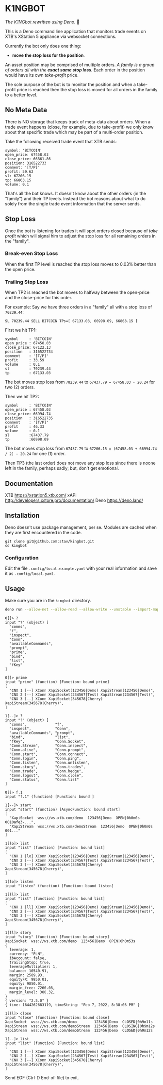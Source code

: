 # K1NGBOT

_The [K1NGbot][1] rewritten using [Deno][2]._ 🦕

This is a Deno command line application that monitors trade events on XTB's
XStation 5 appliance via websocket connections.

Currently the bot only does one thing:

* **move the stop loss for the position**.

An asset position may be comprised of multiple orders. _A family is a group of
orders all with the **exact same stop loss**._ Each order in the position would
have its own _take-profit_ price.

The sole purpose of the bot is to monitor the position and when a take-profit
price is reached then the stop loss is moved for all orders in the family to
a better level.

## No Meta Data

There is NO storage that keeps track of meta-data about orders.  When a trade
event happens (close, for example, due to take-profit) we only know about that
specific trade which may be part of a multi-order position.

Take the following received trade event that XTB sends:

    symbol: 'BITCOIN'
    open_price: 67458.03
    close_price: 66861.86
    position: 316522733
    comment: '[T/P]'
    profit: 59.62
    sl: 67206.15
    tp: 66863.15
    volume: 0.1

That's all the bot knows.  It doesn't know about the other orders (in the "family")
and their TP levels.  Instead the bot reasons about what to do solely from the single
trade event information that the server sends.

## Stop Loss

Once the bot is listening for trades it will spot orders closed because of _take
profit_ which will signal him to adjust the stop loss for all remaining orders in
the "family".

### Break-even Stop Loss

When the first TP level is reached the stop loss moves to 0.03% better than the
open price.

### Trailing Stop Loss

When TP2 is reached the bot moves to halfway between the open-price and the
close-price for this order.

For example: Say we have three orders in a "family" all with a stop loss of `70239.44`:

    SL 70239.44 SELL BITCOIN TPs=[ 67133.03, 66998.09, 66863.15 ]

First we hit TP1:

    symbol     : 'BITCOIN'
    open_price : 67458.03
    close_price: 67122.13
    position   : 316522734
    comment    : '[T/P]'
    profit     : 33.59
    volume     : 0.1
    sl         : 70239.44
    tp         : 67133.03

The bot moves stop loss from `70239.44` to `67437.79 = 67458.03 - 20.24` for two
(2) orders.

Then we hit TP2:

    symbol     : 'BITCOIN'
    open_price : 67458.03
    close_price: 66994.74
    position   : 316522735
    comment    : '[T/P]'
    profit     : 46.33
    volume     : 0.1
    sl         :67437.79
    tp         :66998.09

The bot moves stop loss from
`67437.79` to `67206.15 = (67458.03 + 66994.74 / 2) - 20.24` for one (1) order.

Then TP3 (the last order) does not move any stop loss since there is noone left
in the family, perhaps sadly; but, don't get emotional.

## Documentation

XTB <https://xstation5.xtb.com/>
xAPI <http://developers.xstore.pro/documentation/>
Deno <https://deno.land/>

## Installation

Deno doesn't use package management, per se. Modules are cached when they are
first encountered in the code.

    git clone git@github.com:stav/kingbot.git
    cd kingbot

### Configuration

Edit the file `.config/local.example.yaml` with your real information and save
it as `.config/local.yaml`.

## Usage

Make sure you are in the `kingbot` directory.

```bash
deno run --allow-net --allow-read --allow-write --unstable --import-map=denoPaths.json ./src/app.ts
```

    0[]> ?
    input "?" (object) [
      "conns",
      "f",
      "inspect",
      "Conn",
      "availableCommands",
      "prompt",
      "prime",
      "bind",
      "list",
      "fKey"
    ]

    0[]> prime
    input "prime" (function) [Function: bound prime]
    [
      "CNX 1 [--] XConn XapiSocket(123456|Demo) XapiStream(123456|Demo)",
      "CNX 2 [--] XConn XapiSocket(234567|Test) XapiStream(234567|Test)",
      "CNX 3 [--] XConn XapiSocket(345678|Cherry) XapiStream(345678|Cherry)",
    ]

    1[--]> ?
    input "?" (object) [
      "conns",             "f",
      "inspect",           "Conn",
      "availableCommands", "prompt",
      "bind",              "list",
      "fKey",              "Conn.Socket",
      "Conn.Stream",       "Conn.inspect",
      "Conn.alive",        "Conn.prompt",
      "Conn.start",        "Conn.connect",
      "Conn.login",        "Conn.ping",
      "Conn.listen",       "Conn.unlisten",
      "Conn.story",        "Conn.trades",
      "Conn.trade",        "Conn.hedge",
      "Conn.logout",       "Conn.close",
      "Conn.status",       "Conn.list"
    ]

    0[]> f.1
    input "f.1" (function) [Function: bound ]

    1[--]> start
    input "start" (function) [AsyncFunction: bound start]
    [
      "XapiSocket  wss://ws.xtb.com/demo  123456|Demo  OPEN|0h0m0s  0010afe3-...",
      "XapiStream  wss://ws.xtb.com/demoStream  123456|Demo  OPEN|0h0m0s  001..."
    ]

    1[lo]> list
    input "list" (function) [Function: bound list]
    [
      "CNX 1 [lo] XConn XapiSocket(123456|Demo) XapiStream(123456|Demo)",
      "CNX 2 [--] XConn XapiSocket(234567|Test) XapiStream(234567|Test)",
      "CNX 3 [--] XConn XapiSocket(345678|Cherry) XapiStream(345678|Cherry)",
    ]

    1[lo]> listen
    input "listen" (function) [Function: bound listen]

    1[ll]> list
    input "list" (function) [Function: bound list]
    [
      "CNX 1 [ll] XConn XapiSocket(123456|Demo) XapiStream(123456|Demo)",
      "CNX 2 [--] XConn XapiSocket(234567|Test) XapiStream(234567|Test)",
      "CNX 3 [--] XConn XapiSocket(345678|Cherry) XapiStream(345678|Cherry)",
    ]

    1[ll]> story
    input "story" (function) [Function: bound story]
    XapiSocket  wss://ws.xtb.com/demo  123456|Demo  OPEN|0h0m53s
    {
      leverage: 1,
      currency: "PLN",
      ibAccount: false,
      trailingStop: true,
      leverageMultiplier: 1,
      balance: 10540.91,
      margin: 2589.93,
      equityFX: 9850.01,
      equity: 9850.01,
      margin_free: 7260.08,
      margin_level: 380.32,
    }
    { version: "2.5.0" }
    { time: 1644262683119, timeString: "Feb 7, 2022, 8:38:03 PM" }

    1[ll]> close
    input "close" (function) [Function: bound close]
    XapiSocket  wss://ws.xtb.com/demo        123456|Demo  CLOSED|0h9m11s
    XapiStream  wss://ws.xtb.com/demoStream  123456|Demo  CLOSING|0h9m12s
    XapiStream  wss://ws.xtb.com/demoStream  123456|Demo  CLOSED|0h9m12s

    1[--]> list
    input "list" (function) [Function: bound list]
    [
      "CNX 1 [--] XConn XapiSocket(123456|Demo) XapiStream(123456|Demo)",
      "CNX 2 [--] XConn XapiSocket(234567|Test) XapiStream(234567|Test)",
      "CNX 3 [--] XConn XapiSocket(345678|Cherry) XapiStream(345678|Cherry)",
    ]

Send EOF (Ctrl-D End-of-file) to exit.


[1]: https://github.com/stav/xapi
[2]: https://deno.land

